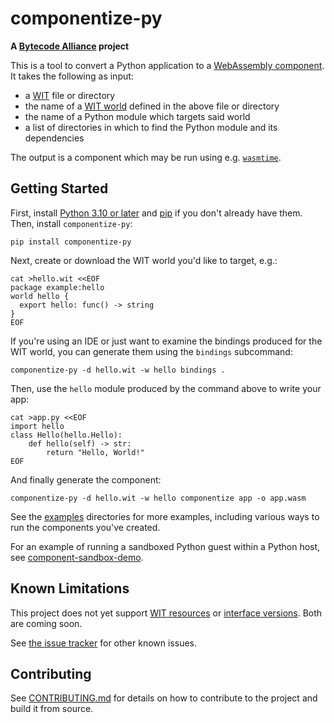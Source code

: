 # componentize-py

**A [Bytecode Alliance](https://bytecodealliance.org/) project**

This is a tool to convert a Python application to a [WebAssembly
component](https://github.com/WebAssembly/component-model).  It takes the
following as input:

- a [WIT](https://github.com/WebAssembly/component-model/blob/main/design/mvp/WIT.md) file or directory
- the name of a [WIT world](https://github.com/WebAssembly/component-model/blob/main/design/mvp/WIT.md#wit-worlds) defined in the above file or directory
- the name of a Python module which targets said world
- a list of directories in which to find the Python module and its dependencies

The output is a component which may be run using
e.g. [`wasmtime`](https://github.com/bytecodealliance/wasmtime).

## Getting Started

First, install [Python 3.10 or later](https://www.python.org/) and
[pip](https://pypi.org/project/pip/) if you don't already have them.  Then,
install `componentize-py`:

```shell
pip install componentize-py
```

Next, create or download the WIT world you'd like to target, e.g.:

```shell
cat >hello.wit <<EOF
package example:hello
world hello {
  export hello: func() -> string
}
EOF
```

If you're using an IDE or just want to examine the bindings produced for the WIT
world, you can generate them using the `bindings` subcommand:

```shell
componentize-py -d hello.wit -w hello bindings .
```

Then, use the `hello` module produced by the command above to write your app:

```shell
cat >app.py <<EOF
import hello
class Hello(hello.Hello):
    def hello(self) -> str:
        return "Hello, World!"
EOF
```

And finally generate the component:

```shell
componentize-py -d hello.wit -w hello componentize app -o app.wasm
```

See the
[examples](https://github.com/bytecodealliance/componentize-py/tree/main/examples)
directories for more examples, including various ways to run the components you've
created.

For an example of running a sandboxed Python guest within a Python host, see
[component-sandbox-demo](https://github.com/dicej/component-sandbox-demo).

## Known Limitations

This project does not yet support [WIT
resources](https://github.com/WebAssembly/component-model/blob/main/design/mvp/WIT.md#item-resource)
or [interface
versions](https://github.com/WebAssembly/component-model/blob/main/design/mvp/WIT.md#package-declaration).
Both are coming soon.

See [the issue tracker](https://github.com/bytecodealliance/componentize-py/issues) for other known issues.

## Contributing

See
[CONTRIBUTING.md](https://github.com/bytecodealliance/componentize-py/tree/main/CONTRIBUTING.md)
for details on how to contribute to the project and build it from source.
